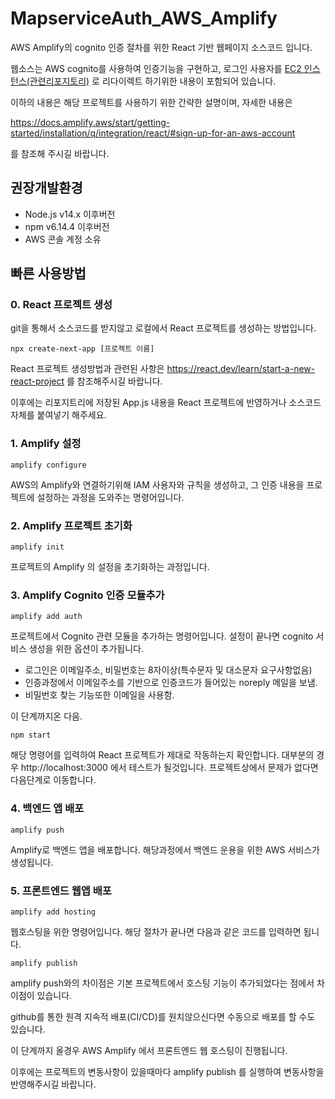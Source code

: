 # MapserviceAuth_AWS_Amplify
AWS Amplify의 cognito 인증 절차를 위한 React 기반 웹페이지 소스코드 입니다.

웹소스는 AWS cognito를 사용하여 인증기능을 구현하고, 로그인 사용자를 [EC2 인스턴스(관련리포지토리)]() 로 리다이렉트 하기위한 내용이 포함되어 있습니다.

이하의 내용은 해당 프로젝트를 사용하기 위한 간략한 설명이며, 자세한 내용은

https://docs.amplify.aws/start/getting-started/installation/q/integration/react/#sign-up-for-an-aws-account

를 참조해 주시길 바랍니다.

## 권장개발환경

- Node.js v14.x 이후버전
- npm v6.14.4 이후버전
- AWS 콘솔 계정 소유

## 빠른 사용방법

### 0. React 프로젝트 생성
git을 통해서 소스코드를 받지않고 로컬에서 React 프로젝트를 생성하는 방법입니다.

    npx create-next-app [프로젝트 이름]

React 프로젝트 생성방법과 관련된 사항은 https://react.dev/learn/start-a-new-react-project 를 참조해주시길 바랍니다.

이후에는 리포지트리에 저장된 App.js 내용을 React 프로젝트에 반영하거나 소스코드 자체를 붙여넣기 해주세요.

### 1. Amplify 설정

    amplify configure

AWS의 Amplify와 연결하기위해 IAM 사용자와 규칙을 생성하고, 그 인증 내용을 프로젝트에 설정하는 과정을 도와주는 명령어입니다.

### 2. Amplify 프로젝트 초기화

    amplify init

프로젝트의 Amplify 의 설정을 초기화하는 과정입니다.

### 3. Amplify Cognito 인증 모듈추가

    amplify add auth

프로젝트에서 Cognito 관련 모듈을 추가하는 명령어입니다. 설정이 끝나면 cognito 서비스 생성을 위한 옵션이 추가됩니다.
- 로그인은 이메일주소, 비밀번호는 8자이상(특수문자 및 대소문자 요구사항없음)
- 인증과정에서 이메일주소를 기반으로 인증코드가 들어있는 noreply 메일을 보냄.
- 비밀번호 찾는 기능또한 이메일을 사용함.

이 단계까지온 다음.

    npm start
    
해당 명령어를 입력하여 React 프로젝트가 제대로 작동하는지 확인합니다. 대부분의 경우 http://localhost:3000 에서 테스트가 될것입니다.
프로젝트상에서 문제가 없다면 다음단계로 이동합니다.

### 4. 백엔드 앱 배포

    amplify push
   
Amplify로 백엔드 앱을 배포합니다. 해당과정에서 백엔드 운용을 위한 AWS 서비스가 생성됩니다.

### 5. 프론트엔드 웹앱 배포

    amplify add hosting
   
웹호스팅을 위한 명령어입니다. 해당 절차가 끝나면 다음과 같은 코드를 입력하면 됩니다.

    amplify publish
    
amplify push와의 차이점은 기본 프로젝트에서 호스팅 기능이 추가되었다는 점에서 차이점이 있습니다.

github를 통한 원격 지속적 배포(CI/CD)를 원치않으신다면 수동으로 배포를 할 수도 있습니다.

이 단계까지 올경우 AWS Amplify 에서 프론트엔드 웹 호스팅이 진행됩니다.

이후에는 프로젝트의 변동사항이 있을때마다 amplify publish 를 실행하여 변동사항을 반영해주시길 바랍니다.




